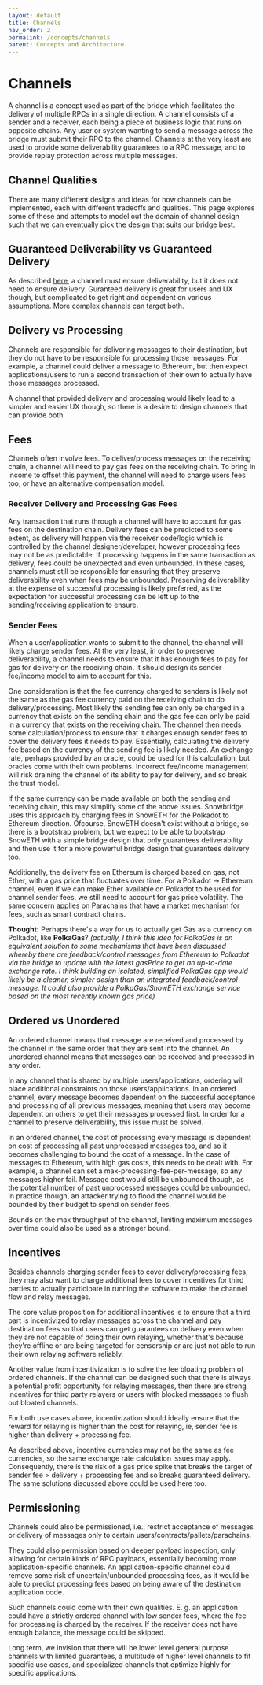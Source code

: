 ```yaml
---
layout: default
title: Channels
nav_order: 2
permalink: /concepts/channels
parent: Concepts and Architecture
---
```


# Channels

A channel is a concept used as part of the bridge which facilitates the delivery of multiple RPCs in a single direction. A channel consists of a sender and a receiver, each being a piece of business logic that runs on opposite chains. Any user or system wanting to send a message across the bridge must submit their RPC to the channel. Channels at the very least are used to provide some deliverability guarantees to a RPC message, and to provide replay protection across multiple messages.

## Channel Qualities

There are many different designs and ideas for how channels can be implemented, each with different tradeoffs and qualities. This page explores some of these and attempts to model out the domain of channel design such that we can eventually pick the design that suits our bridge best.

## Guaranteed Deliverability vs Guaranteed Delivery

As described [here](/concepts/components#deliverability-and-delivery), a channel must ensure deliverability, but it does not need to ensure delivery. Guranteed delivery is great for users and UX though, but complicated to get right and dependent on various assumptions. More complex channels can target both.

## Delivery vs Processing

Channels are responsible for delivering messages to their destination, but they do not have to be responsible for processing those messages. For example, a channel could deliver a message to Ethereum, but then expect applications/users to run a second transaction of their own to actually have those messages processed.

A channel that provided delivery and processing would likely lead to a simpler and easier UX though, so there is a desire to design channels that can provide both.

## Fees

Channels often involve fees. To deliver/process messages on the receiving chain, a channel will need to pay gas fees on the receiving chain. To bring in income to offset this payment, the channel will need to charge users fees too, or have an alternative compensation model.

### Receiver Delivery and Processing Gas Fees

Any transaction that runs through a channel will have to account for gas fees on the destination chain. Delivery fees can be predicted to some extent, as delivery will happen via the receiver code/logic which is controlled by the channel designer/developer, however processing fees may not be as predictable. If processing happens in the same transaction as delivery, fees could be unexpected and even unbounded. In these cases, channels must still be responsible for ensuring that they preserve deliverability even when fees may be unbounded. Preserving deliverability at the expense of successful processing is likely preferred, as the expectation for successful processing can be left up to the sending/receiving application to ensure.

### Sender Fees

When a user/application wants to submit to the channel, the channel will likely charge sender fees. At the very least, in order to preserve deliverability, a channel needs to ensure that it has enough fees to pay for gas for delivery on the receiving chain. It should design its sender fee/income model to aim to account for this.

One consideration is that the fee currency charged to senders is likely not the same as the gas fee currency paid on the receiving chain to do delivery/processing. Most likely the sending fee can only be charged in a currency that exists on the sending chain and the gas fee can only be paid in a currency that exists on the receiving chain. The channel then needs some calculation/process to ensure that it charges enough sender fees to cover the delivery fees it needs to pay. Essentially, calculating the delivery fee based on the currency of the sending fee is likely needed. An exchange rate, perhaps provided by an oracle, could be used for this calculation, but oracles come with their own problems. Incorrect fee/income management will risk draining the channel of its ability to pay for delivery, and so break the trust model.

If the same currency can be made available on both the sending and receiving chain, this may simplify some of the above issues. Snowbridge uses this approach by charging fees in SnowETH for the Polkadot to Ethereum direction. Ofcourse, SnowETH doesn't exist without a bridge, so there is a bootstrap problem, but we expect to be able to bootstrap SnowETH with a simple bridge design that only guarantees deliverability and then use it for a more powerful bridge design that guarantees delivery too.

Additionally, the delivery fee on Ethereum is charged based on gas, not Ether, with a gas price that fluctuates over time. For a Polkadot -> Ethereum channel, even if we can make Ether available on Polkadot to be used for channel sender fees, we still need to account for gas price volatility. The same concern applies on Parachains that have a market mechanism for fees, such as smart contract chains.

**Thought:** Perhaps there's a way for us to actually get Gas as a currency on Polkadot, like **PolkaGas**? _(actually, I think this idea for PolkaGas is an equivalent solution to some mechanisms that have been discussed whereby there are feedback/control messages from Ethereum to Polkadot via the bridge to update with the latest gasPrice to get an up-to-date exchange rate. I think building an isolated, simplified PolkaGas app would likely be a cleaner, simpler design than an integrated feedback/control message. It could also provide a PolkaGas/SnowETH exchange service based on the most recently known gas price)_

## Ordered vs Unordered

An ordered channel means that message are received and processed by the channel in the same order that they are sent into the channel. An unordered channel means that messages can be received and processed in any order.

In any channel that is shared by multiple users/applications, ordering will place additional constraints on those users/applications. In an ordered channel, every message becomes dependent on the successful acceptance and processing of all previous messages, meaning that users may become dependent on others to get their messages processed first. In order for a channel to preserve deliverability, this issue must be solved.

In an ordered channel, the cost of processing every message is dependent on cost of processing all past unprocessed messages too, and so it becomes challenging to bound the cost of a message. In the case of messages to Ethereum, with high gas costs, this needs to be dealt with. For example, a channel can set a max-processing-fee-per-message, so any messages higher fail. Message cost would still be unbounded though, as the potential number of past unprocessed messages could be unbounded. In practice though, an attacker trying to flood the channel would be bounded by their budget to spend on sender fees.

Bounds on the max throughput of the channel, limiting maximum messages over time could also be used as a stronger bound.

## Incentives

Besides channels charging sender fees to cover delivery/processing fees, they may also want to charge additional fees to cover incentives for third parties to actually participate in running the software to make the channel flow and relay messages.

The core value proposition for additional incentives is to ensure that a third part is incentivized to relay messages across the channel and pay destination fees so that users can get guarantees on delivery even when they are not capable of doing their own relaying, whether that's because they're offline or are being targeted for censorship or are just not able to run their own relaying software reliably.

Another value from incentivization is to solve the fee bloating problem of ordered channels. If the channel can be designed such that there is always a potential profit opportunity for relaying messages, then there are strong incentives for third party relayers or users with blocked messages to flush out bloated channels.

For both use cases above, incentivization should ideally ensure that the reward for relaying is higher than the cost for relaying, ie, sender fee is higher than delivery + processing fee.

As described above, incentive currencies may not be the same as fee currencies, so the same exchange rate calculation issues may apply. Consequently, there is the risk of a gas price spike that breaks the target of sender fee > delivery + processing fee and so breaks guaranteed delivery. The same solutions discussed above could be used here too.

## Permissioning

Channels could also be permissioned, i.e., restrict acceptance of messages or delivery of messages only to certain users/contracts/pallets/parachains.

They could also permission based on deeper payload inspection, only allowing for certain kinds of RPC payloads, essentially becoming more application-specific channels. An application-specific channel could remove some risk of uncertain/unbounded processing fees, as it would be able to predict processing fees based on being aware of the destination application code.

Such channels could come with their own qualities. E. g. an application could have a strictly ordered channel with low sender fees, where the fee for processing is charged by the receiver. If the receiver does not have enough balance, the message could be skipped.

Long term, we invision that there will be lower level general purpose channels with limited guarantees, a multitude of higher level channels to fit specific use cases, and specialized channels that optimize highly for specific applications.